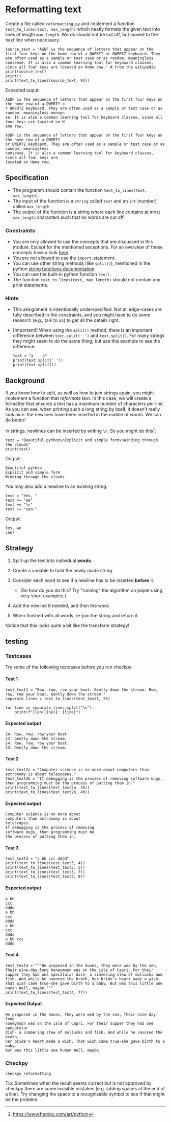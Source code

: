 # Reformatting text

Create a file called `reformatting.py` and implement a function `text_to_lines(text, max_length)` which neatly formats the given text into lines of length `max_length`. Words should not be cut off, but moved to the next line when necessary.

    source_text = "ASDF is the sequence of letters that appear on the first four keys on the home row of a QWERTY or QWERTZ keyboard. They are often used as a sample or test case or as random, meaningless nonsense. It is also a common learning tool for keyboard classes, since all four keys are located on Home row." # from the wikipedia
    print(source_text)
    print()
    print(text_to_lines(source_text, 94))

Expected ouput:

    ASDF is the sequence of letters that appear on the first four keys on the home row of a QWERTY o
    r QWERTZ keyboard. They are often used as a sample or test case or as random, meaningless nonsen
    se. It is also a common learning tool for keyboard classes, since all four keys are located on H
    ome row.

    ASDF is the sequence of letters that appear on the first four keys on the home row of a QWERTY
    or QWERTZ keyboard. They are often used as a sample or test case or as random, meaningless
    nonsense. It is also a common learning tool for keyboard classes, since all four keys are
    located on Home row.


## Specification

* The programm should contain the function `text_to_lines(text, max_length)`.
* The input of the function is a `string` called `text` and an `int` (number) called `max_length`.
* The output of the function is a string where each line contains at most `max_length` characters such that no words are cut off.

### Constraints

* You are only allowed to use the concepts that are discussed in this module. Except for the mentioned exceptions.
For an overview of those concepts have a look [here](/python/en/overview).
* You are *not* allowed to use the `import`-statement.
* You can use other string methods (like `split()`), mentioned in the python [string functions documentation](https://docs.python.org/3.7/library/stdtypes.html#string-methods).
* You can use the built-in python function `len()`.
* The function `text_to_lines(text, max_length)` should not contain any print statements.


### Hints

* This assignment is intentionally underspecified. Not all edge-cases are fully described in the constraints, and you might have to do some research   (e.g., talk to us) to get all the details right.
* \[Important!\] When using the `split()` method, there is an important difference between `text.split(' ')` and `text.split()`. For many strings they might seem to do the same thing, but use this example to see the difference:

      text = "a    b"
      print(text.split(' '))
      print(text.split())
      
## Background

If you know how to split, as well as how to join strings again, you might implement a function that *reformats* text. In this case, we will create a formatter that ensures a text has a maximum number of characters per line. As you can see, when printing such a long string by itself, it doesn't really look *nice*: the newlines have been inserted in the middle of words. We can do better!

In strings, newlines can be inserted by writing `\n`. So you might do this[^1]:

    text = "Beautiful python\nExplicit and simple form\nWinding through the clouds"
    print(text)

Output:

    Beautiful python
    Explicit and simple form
    Winding through the clouds

You may also add a newline to an existing string:

    text = "Yes, "
    text += "we"
    text += "\n"
    text += "can!"

Output:

    Yes, we
    can!

## Strategy

1. Split up the text into individual **words**.

2. Create a variable to hold the newly made string.

3. Consider each word to see if a newline has to be inserted **before** it.

   - (So how do you do this? Try "running" the algorithm on paper using very short examples.)

4. Add the newline if needed, and then the word.

5. When finished with all words, re-join the string and return it.

Notice that this looks quite a bit like the transform strategy!

## testing

### Testcases

Try some of the following testcases before you run checkpy:

#### Test 1

    test_text1 = "Row, row, row your boat. Gently down the stream. Row, row, row your boat. Gently down the stream."
    separate_lines = text_to_lines(test_text1, 25)

    for line in separate_lines.split("\n"):
        print(f"{len(line)}: {line}")

#### Expected output

    24: Row, row, row your boat.
    23: Gently down the stream.
    24: Row, row, row your boat.
    23: Gently down the stream.

#### Test 2

    test_text2a = "Computer science is no more about computers than astronomy is about telescopes."
    test_text2b = "If debugging is the process of removing software bugs, then programming must be the process of putting them in."
    print(text_to_lines(test_text2a, 35))
    print(text_to_lines(test_text2b, 40))

#### Expected output

    Computer science is no more about
    computers than astronomy is about
    telescopes.
    If debugging is the process of removing
    software bugs, then programming must be
    the process of putting them in.

#### Test 3

    test_text3 = "a bb ccc dddd"
    print(text_to_lines(test_text3, 4))
    print(text_to_lines(test_text3, 5))
    print(text_to_lines(test_text3, 7))
    print(text_to_lines(test_text3, 8))

#### Expected output

    a bb
    ccc
    dddd
    a bb
    ccc
    dddd
    a bb
    ccc
    dddd
    a bb ccc
    dddd

#### Test 4

    test_text4 = """He proposed in the dunes, they were wed by the sea, Their nine-day-long honeymoon was on the isle of Capri. For their supper they had one specatular dish- a simmering stew of mollusks and fish. And while he savored the broth, her bride's heart made a wish. That wish came true-she gave birth to a baby. But was this little one human Well, maybe."""
    print(text_to_lines(test_text4, 77))

#### Expected Output

    He proposed in the dunes, they were wed by the sea, Their nine-day-long
    honeymoon was on the isle of Capri. For their supper they had one specatular
    dish- a simmering stew of mollusks and fish. And while he savored the broth,
    her bride's heart made a wish. That wish came true-she gave birth to a baby.
    But was this little one human Well, maybe.

### Checkpy

    checkpy reformatting

Tip: Sometimes when the result seems correct but is not approved by checkpy there are some invisible mistakes (e.g. adding spaces at the end of a line). Try changing the space to a recognizable symbol to see if that might be the problem.

[^1]: <https://www.heroku.com/art/python>

